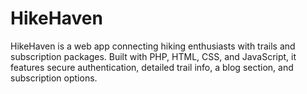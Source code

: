 # HikeHaven
HikeHaven is a web app connecting hiking enthusiasts with trails and subscription packages. Built with PHP, HTML, CSS, and JavaScript, it features secure authentication, detailed trail info, a blog section, and subscription options.

